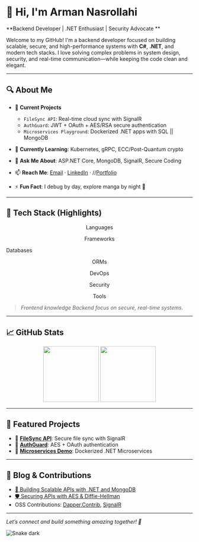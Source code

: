 # 👋 Hi, I'm Arman Nasrollahi  
**Backend Developer | .NET Enthusiast | Security Advocate **

Welcome to my GitHub! I'm a backend developer focused on building scalable, secure, and high-performance systems with **C#**, **.NET**, and modern tech stacks. I love solving complex problems in system design, security, and real-time communication—while keeping the code clean and elegant.

---

## 🔍 About Me
- 🔭 **Current Projects**  
  - `FileSync API`: Real-time cloud sync with SignalR  
  - `AuthGuard`: JWT + OAuth + AES/RSA secure authentication  
  - `Microservices Playground`: Dockerized .NET apps with SQL || MongoDB  

- 🌱 **Currently Learning**: Kubernetes, gRPC, ECC/Post-Quantum crypto  
- 💬 **Ask Me About**: ASP.NET Core, MongoDB, SignalR, Secure Coding  
- 📫 **Reach Me**: [Email](mailto:your-email) · [LinkedIn](https://www.linkedin.com/in/your-profile) · //[Portfolio](https://your-portfolio.com)  
- ⚡ **Fun Fact**: I debug by day, explore manga by night 🌙  

---

## 🧰 Tech Stack (Highlights)

<p align="center">
  <p  align="center"> Languages 
  <br />
  <a src="https://img.shields.io/badge/C%23-239120?style=for-the-badge&logo=c-sharp&logoColor=white" width="36" height="36" alt="C#"/>
  <a src="https://img.shields.io/badge/Java-ED8B00?style=for-the-badge&logo=java&logoColor=white" width="36" height="36" alt="C#"/>
  <a src="https://img.shields.io/badge/C++-00599C?style=for-the-badge&logo=c%2B%2B&logoColor=white" width="36" height="36" alt="C#"/>
  <a src="https://img.shields.io/badge/JavaScript-F7DF1E?style=for-the-badge&logo=javascript&logoColor=black" width="36" height="36" alt="C#"/>
  <a src="https://img.shields.io/badge/Dart-0175C2?style=for-the-badge&logo=dart&logoColor=white" width="36" height="36" alt="C#"/>
  <a src="https://img.shields.io/badge/SQL-4479A1?style=for-the-badge&logo=sqlite&logoColor=white" width="36" height="36" alt="C#"/>

  </p>
    
  <p  align="center"> Frameworks 
  <br />
  <a src="https://img.shields.io/badge/.NET-512BD4?style=for-the-badge&logo=dotnet&logoColor=white" width="36" height="36"/>
  <a src="https://img.shields.io/badge/ASP.NET-5C2D91?style=for-the-badge&logo=dotnet&logoColor=white" width="36" height="36"/>
  <a src="https://img.shields.io/badge/SignalR-32CD32?style=for-the-badge&logo=signalr&logoColor=white" width="36" height="36" />
  <a src="https://img.shields.io/badge/Flutter-02569B?style=for-the-badge&logo=flutter&logoColor=white" width="36" height="36" />
    
  </p  align="center">

  <p> Databases
  <br />
  <a src="https://img.shields.io/badge/SQL_Server-CC2927?style=for-the-badge&logo=microsoftsqlserver&logoColor=white" width="36" height="36" alt="C#"/>
  <a src="https://img.shields.io/badge/PostgreSQL-336791?style=for-the-badge&logo=postgresql&logoColor=white" width="36" height="36" alt="C#"/>
  <a src="https://img.shields.io/badge/MongoDB-47A248?style=for-the-badge&logo=mongodb&logoColor=white" width="36" height="36" alt="C#"/>

  <p  align="center"> ORMs
  <br />
  <a src="https://img.shields.io/badge/Entity_Framework-512BD4?style=for-the-badge&logo=.net&logoColor=white" width="36" height="36" alt="C#"/>
  <a src="https://img.shields.io/badge/Dapper-4B0082?style=for-the-badge&logo=nuget&logoColor=white" width="36" height="36" alt="C#"/>

  </p>

  <p  align="center"> DevOps
  <br />
  <a src="https://img.shields.io/badge/Docker-2496ED?style=for-the-badge&logo=docker&logoColor=white" width="36" height="36" alt="C#"/>
  <a src="https://img.shields.io/badge/GitHub_Actions-2088FF?style=for-the-badge&logo=github-actions&logoColor=white" width="36" height="36" alt="C#"/>
  <a src="https://img.shields.io/badge/Kubernetes-326CE5?style=for-the-badge&logo=kubernetes&logoColor=white" width="36" height="36" alt="C#"/>

  </p>

  <p  align="center"> Security
  <br />
  <a src="https://img.shields.io/badge/AES-000000?style=for-the-badge&logoColor=white" width="36" height="36" alt="C#"/>
  <a src="https://img.shields.io/badge/RSA-000000?style=for-the-badge&logoColor=white" width="36" height="36" alt="C#"/>
  <a src="https://img.shields.io/badge/Diffie--Hellman-000000?style=for-the-badge&logoColor=white" width="36" height="36" alt="C#"/>

  </p>

  <p align="center"> Tools
  <br />
  <a src="https://img.shields.io/badge/Git-F05032?style=for-the-badge&logo=git&logoColor=white" width="36" height="36" alt="C#"/>
  <a src="https://img.shields.io/badge/Postman-FF6C37?style=for-the-badge&logo=postman&logoColor=white" width="36" height="36" alt="C#"/>
  <a src="https://img.shields.io/badge/Visual_Studio-5C2D91?style=for-the-badge&logo=visualstudio&logoColor=white" width="36" height="36" alt="C#"/>
  <a src="https://www.svgrepo.com/svg/374111/swagger" width="36" height="36" alt="Swagger"/>

  </p>
  
</p>

> *Frontend knowledge Backend focus on secure, real-time systems.*

---

## 📈 GitHub Stats  
<p align="center">
  <img src="https://github-readme-stats.vercel.app/api?username=ArmanNS1&show_icons=true&theme=dracula&hide_border=true" height="150" />
  <img src="https://github-readme-stats.vercel.app/api/top-langs/?username=ArmanNS1&layout=compact&theme=dracula&hide_border=true" height="150" />
</p>

---

## 🌟 Featured Projects
- 🔹 [**FileSync API**](https://github.com/ArmanNS1/): Secure file sync with SignalR  
- 🔹 [**AuthGuard**](https://github.com/ArmanNS1/): AES + OAuth authentication  
- 🔹 [**Microservices Demo**](https://github.com/ArmanNS1/): Dockerized .NET Microservices  

---

## 📝 Blog & Contributions
- [🔐 Building Scalable APIs with .NET and MongoDB](https://your-blog.com/post1)  
- [🛡️ Securing APIs with AES & Diffie-Hellman](https://your-blog.com/post2)  
- OSS Contributions: [Dapper.Contrib](https://github.com/DapperLib/Dapper.Contrib), [SignalR](https://github.com/dotnet/aspnetcore)

---

*Let’s connect and build something amazing together! 🚀*


![Snake dark](https://raw.githubusercontent.com/ArmanNS1/ArmanNasrollahi/output/github-contribution-grid-snake-dark.svg)

